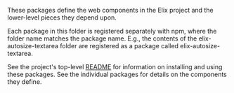 These packages define the web components in the Elix project
and the lower-level pieces they depend upon.

Each package in this folder is registered separately with npm, where the folder
name matches the package name. E.g., the contents of the elix-autosize-textarea
folder are registered as a package called elix-autosize-textarea.

See the project's top-level [README](../) for information on installing and
using these packages. See the individual packages for details on the components
they define.

